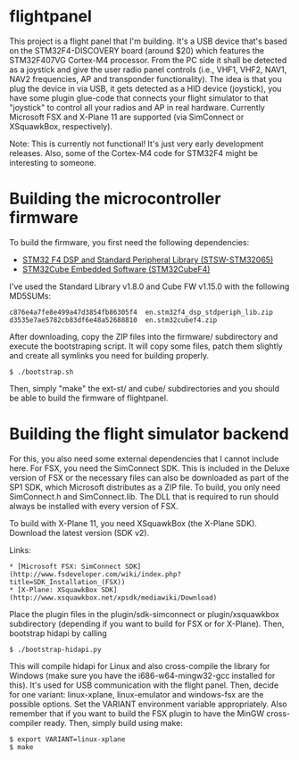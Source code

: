 flightpanel
===========

This project is a flight panel that I'm building. It's a USB device that's
based on the STM32F4-DISCOVERY board (around $20) which features the
STM32F407VG Cortex-M4 processor. From the PC side it shall be detected as a
joystick and give the user radio panel controls (i.e., VHF1, VHF2, NAV1, NAV2
frequencies, AP and transponder functionality).  The idea is that you plug the
device in via USB, it gets detected as a HID device (joystick), you have some
plugin glue-code that connects your flight simulator to that "joystick" to
control all your radios and AP in real hardware. Currently Microsoft FSX and
X-Plane 11 are supported (via SimConnect or XSquawkBox, respectively).

Note: This is currently not functional! It's just very early development
releases. Also, some of the Cortex-M4 code for STM32F4 might be interesting to
someone.

Building the microcontroller firmware
=====================================
To build the firmware, you first need the following dependencies:

  * [STM32 F4 DSP and Standard Peripheral Library (STSW-STM32065)](http://www.st.com/en/embedded-software/stm32-standard-peripheral-libraries.html)
  * [STM32Cube Embedded Software (STM32CubeF4)](http://www.st.com/en/embedded-software/stm32cube-embedded-software.html)

I've used the Standard Library v1.8.0 and Cube FW v1.15.0 with the following MD5SUMs:

```
c876e4a7fe8e499a47d3854fb86305f4  en.stm32f4_dsp_stdperiph_lib.zip
d3535e7ae5782cb83df6e48a52688810  en.stm32cubef4.zip
```

After downloading, copy the ZIP files into the firmware/ subdirectory and
execute the bootstraping script. It will copy some files, patch them slightly
and create all symlinks you need for building properly.

```
$ ./bootstrap.sh
```

Then, simply "make" the ext-st/ and cube/ subdirectories and you should be able
to build the firmware of flightpanel.


Building the flight simulator backend 
=====================================
For this, you also need some external dependencies that I cannot include here.
For FSX, you need the SimConnect SDK. This is included in the Deluxe version of
FSX or the necessary files can also be downloaded as part of the SP1 SDK, which
Microsoft distributes as a ZIP file. To build, you only need SimConnect.h and
SimConnect.lib. The DLL that is required to run should always be installed with
every version of FSX.

To build with X-Plane 11, you need XSquawkBox (the X-Plane SDK). Download the
latest version (SDK v2).

Links:

	* [Microsoft FSX: SimConnect SDK](http://www.fsdeveloper.com/wiki/index.php?title=SDK_Installation_(FSX))
	* [X-Plane: XSquawkBox SDK](http://www.xsquawkbox.net/xpsdk/mediawiki/Download)

Place the plugin files in the plugin/sdk-simconnect or plugin/xsquawkbox
subdirectory (depending if you want to build for FSX or for X-Plane). Then,
bootstrap hidapi by calling

```
$ ./bootstrap-hidapi.py
```

This will compile hidapi for Linux and also cross-compile the library for
Windows (make sure you have the i686-w64-mingw32-gcc installed for this). It's
used for USB communication with the flight panel. Then, decide for one variant:
linux-xplane, linux-emulator and windows-fsx are the possible options.  Set the
VARIANT environment variable appropriately. Also remember that if you want to
build the FSX plugin to have the MinGW cross-compiler ready. Then, simply build
using make:

```
$ export VARIANT=linux-xplane
$ make
```


